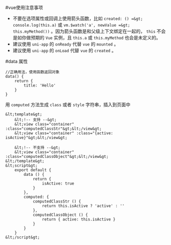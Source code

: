 #vue使用注意事项

- 不要在选项属性或回调上使用箭头函数，比如  `created: () =&gt; console.log(this.a)`  或  `vm.$watch('a', newValue =&gt; this.myMethod())` 。因为箭头函数是和父级上下文绑定在一起的， `this`  不会是如你做预期的  `Vue`  实例，且  `this.a`  或  `this.myMethod`  也会是未定义的。
- 建议使用  `uni-app`  的  `onReady` 代替  `vue`  的  `mounted` 。
- 建议使用  `uni-app`  的  `onLoad`  代替  `vue`  的  `created` 。


#data 属性

```
//正确用法，使用函数返回对象
data() {
    return {
        title: 'Hello'
    }
}
```


用  `computed`  方法生成  `class`  或者  `style`  字符串，插入到页面中


```
&lt;template&gt;
    &lt;!-- 支持 --&gt;
    &lt;view class="container" :class="computedClassStr"&gt;&lt;/view&gt;
    &lt;view class="container" :class="{active: isActive}"&gt;&lt;/view&gt;

    &lt;!-- 不支持 --&gt;
    &lt;view class="container" :class="computedClassObject"&gt;&lt;/view&gt;
&lt;/template&gt;
&lt;script&gt;
    export default {
        data () {
            return {
                isActive: true
            }
        },
        computed: {
            computedClassStr () {
                return this.isActive ? 'active' : ''
            },
            computedClassObject () {
                return { active: this.isActive }
            }
        }
    }
&lt;/script&gt;
```